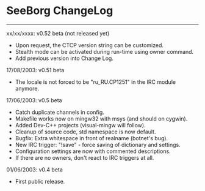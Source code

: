 # SeeBorg ChangeLog #

---


xx/xx/xxxx: v0.52 beta (not released yet)
  * Upon request, the CTCP version string can be customized.
  * Stealth mode can be activated during run-time using owner command.
  * Add previous version into Change Log.

17/08/2003: v0.51 beta
  * The locale is not forced to be "ru\_RU.CP1251" in the IRC module anymore.

17/06/2003: v0.5 beta
  * Catch duplicate channels in config.
  * Makefile works now on mingw32 with msys (and should on cygwin).
  * Added Dev-C++ projects (visual-mingw will follow).
  * Cleanup of source code, std namespace is now default.
  * Bugfix: Extra whitespace in front of realname (botnet's bug).
  * New IRC trigger: "!save" - force saving of dictionary and settings.
  * Configuration settings are now with commented descriptions.
  * If there are no owners, don't react to IRC triggers at all.

01/06/2003: v0.4 beta
  * First public release.